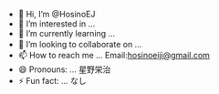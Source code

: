 - 👋 Hi, I’m @HosinoEJ
- 👀 I’m interested in ...
- 🌱 I’m currently learning ...
- 💞️ I’m looking to collaborate on ...　
- 📫 How to reach me ... Email:hosinoeiji@gmail.com
- 😄 Pronouns: ... 星野栄治
- ⚡ Fun fact: ... なし

<!---
HosinoEJ/HosinoEJ is a ✨ special ✨ repository because its `README.md` (this file) appears on your GitHub profile.
You can click the Preview link to take a look at your changes.
--->
